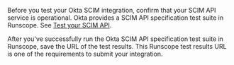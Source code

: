 Before you test your Okta SCIM integration, confirm that your SCIM API service is operational. Okta provides a SCIM API specification test suite in Runscope. See [Test your SCIM API](/docs/guides/scim-provisioning-integration-prepare/main/#test-your-scim-api).

After you've successfully run the Okta SCIM API specification test suite in Runscope, save the URL of the test results. This Runscope test results URL is one of the requirements to submit your integration.
